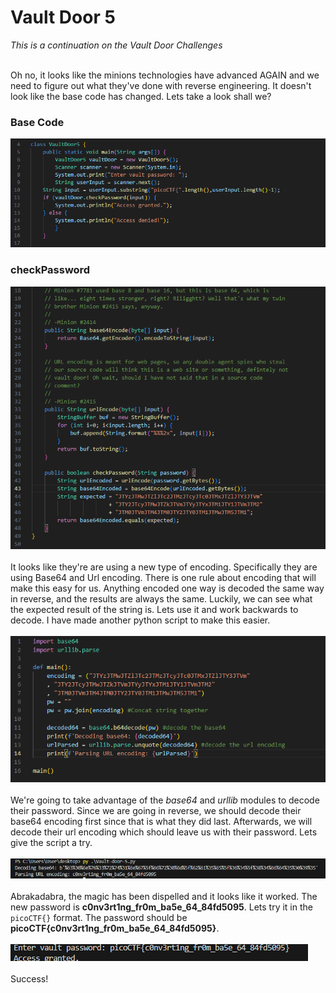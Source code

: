 # Vault Door 5
*This is a continuation on the Vault Door Challenges*<br><br>

Oh no, it looks like the minions technologies have advanced AGAIN and we need to figure out what they've done with reverse engineering. It doesn't look like the base code has changed. Lets take a look shall we?

### Base Code
![Vault Door 5 Base Code](./images/vd5_base_code.png)
### checkPassword
![Vault Door 5 checkPassword](./images/vd5__checkPassword.png)
<br><br>
It looks like they're are using a new type of encoding. Specifically they are using Base64 and Url encoding. There is one rule about encoding that will make this easy for us. Anything encoded one way is decoded the same way in reverse, and the results are always the same. Luckily, we can see what the expected result of the string is. Lets use it and work backwards to decode. I have made another python script to make this easier. 
<br><br>
![Vault Door 5 Python Script](./images/vd5_python_script.png)
<br><br>
We're going to take advantage of the *base64* and *urllib* modules to decode their password. Since we are going in reverse, we should decode their base64 encoding first since that is what they did last. Afterwards, we will decode their url encoding which should leave us with their password. Lets give the script a try.
<br><br>
![Vault Door 5 Script Test](./images/vd5_script_test.png)
<br><br>
Abrakadabra, the magic has been dispelled and it looks like it worked. The new password is **c0nv3rt1ng_fr0m_ba5e_64_84fd5095**. Lets try it in the `picoCTF{}` format. The password should be **picoCTF{c0nv3rt1ng_fr0m_ba5e_64_84fd5095}**.<br><br>
![Vault Door 5 Access Granted](./images/vd5_access_granted.png)
<br><br>
Success!